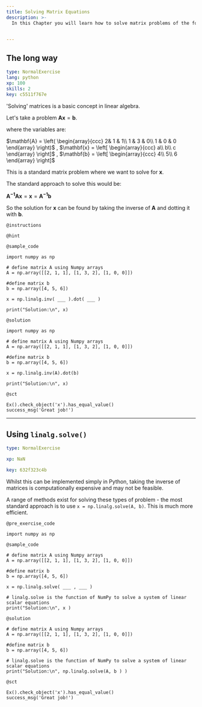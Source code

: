 ```yaml
---
title: Solving Matrix Equations
description: >-
  In this Chapter you will learn how to solve matrix problems of the form $Ax=y$


---
```

## The long way

```yaml
type: NormalExercise
lang: python
xp: 100
skills: 2
key: c5511f767e
```

'Solving' matrices is a basic concept in linear algebra.

Let's take a problem $\mathbf{Ax}=\mathbf{b}$.

where the variables are:

$\mathbf{A} = \left(
\begin{array}{ccc}
    2& 1 & 1\\
    1 & 3 & 0\\
    1 & 0 & 0
\end{array}
\right)$ , 
$\mathbf{x} = \left[
\begin{array}{ccc}
    a\\
    b\\
    c
\end{array}
\right]$
,
$\mathbf{b} = \left[
\begin{array}{ccc}
    4\\
    5\\
    6
\end{array}
\right]$

This is a standard matrix problem where we want to solve for $\mathbf{x}$.

The standard approach to solve this would be:

$\mathbf{A^{-1}Ax}=\mathbf{x}=\mathbf{A^{-1}b}$

So the solution for $\mathbf{x}$ can be found by taking the inverse of $\mathbf{A}$ and dotting it with $\mathbf{b}$.

`@instructions`


`@hint`



`@sample_code`
```{python}
import numpy as np

# define matrix A using Numpy arrays 
A = np.array([[2, 1, 1], [1, 3, 2], [1, 0, 0]]) 

#define matrix b 
b = np.array([4, 5, 6]) 

x = np.linalg.inv( ___ ).dot( ___ )

print("Solution:\n", x)
```
`@solution`
```{python}
import numpy as np

# define matrix A using Numpy arrays 
A = np.array([[2, 1, 1], [1, 3, 2], [1, 0, 0]]) 

#define matrix b 
b = np.array([4, 5, 6]) 

x = np.linalg.inv(A).dot(b)

print("Solution:\n", x)
```
`@sct`
```{python}
Ex().check_object('x').has_equal_value()
success_msg('Great job!')
```





---
## Using `linalg.solve()`

```yaml
type: NormalExercise

xp: NaN

key: 632f323c4b
```

Whilst this can be implemented simply in Python, taking the inverse of matrices is computationally expensive and may not be feasible.

A range of methods exist for solving these types of problem - the most standard approach is to use `x = np.linalg.solve(A, b)`. This is much more efficient.



`@pre_exercise_code`
```{undefined}
import numpy as np
```
`@sample_code`
```{undefined}
# define matrix A using Numpy arrays 
A = np.array([[2, 1, 1], [1, 3, 2], [1, 0, 0]]) 

#define matrix b 
b = np.array([4, 5, 6]) 

x = np.linalg.solve( ___ , ___ )

# linalg.solve is the function of NumPy to solve a system of linear scalar equations 
print("Solution:\n", x )
```
`@solution`
```{undefined}
# define matrix A using Numpy arrays 
A = np.array([[2, 1, 1], [1, 3, 2], [1, 0, 0]]) 

#define matrix b 
b = np.array([4, 5, 6]) 

# linalg.solve is the function of NumPy to solve a system of linear scalar equations 
print("Solution:\n", np.linalg.solve(A, b ) )
```
`@sct`
```{undefined}
Ex().check_object('x').has_equal_value()
success_msg('Great job!')
```




